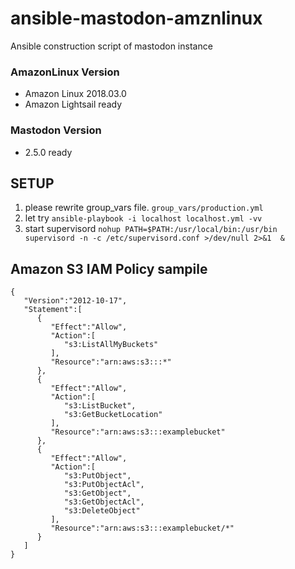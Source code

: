 # ansible-mastodon-amznlinux

Ansible construction script of mastodon instance

### AmazonLinux Version

* Amazon Linux 2018.03.0
* Amazon Lightsail ready

### Mastodon Version
* 2.5.0 ready

## SETUP

1. please rewrite group_vars file. `group_vars/production.yml`
2. let try `ansible-playbook -i localhost localhost.yml -vv`
3. start supervisord `nohup PATH=$PATH:/usr/local/bin:/usr/bin supervisord -n -c /etc/supervisord.conf >/dev/null 2>&1  &`

## Amazon S3 IAM Policy sampile

```
{
   "Version":"2012-10-17",
   "Statement":[
      {
         "Effect":"Allow",
         "Action":[
            "s3:ListAllMyBuckets"
         ],
         "Resource":"arn:aws:s3:::*"
      },
      {
         "Effect":"Allow",
         "Action":[
            "s3:ListBucket",
            "s3:GetBucketLocation"
         ],
         "Resource":"arn:aws:s3:::examplebucket"
      },
      {
         "Effect":"Allow",
         "Action":[
            "s3:PutObject",
            "s3:PutObjectAcl",
            "s3:GetObject",
            "s3:GetObjectAcl",
            "s3:DeleteObject"
         ],
         "Resource":"arn:aws:s3:::examplebucket/*"
      }
   ]
}
```
